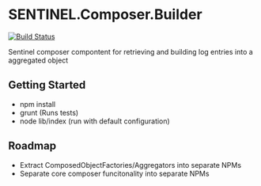 # SENTINEL.Composer.Builder
[![Build Status](https://travis-ci.org/tegud/SENTINEL.Composer.Builder.png?branch=master)](https://travis-ci.org/tegud/SENTINEL.Composer.Builder)

Sentinel composer compontent for retrieving and building log entries into a aggregated object

## Getting Started

- npm install
- grunt (Runs tests) 
- node lib/index (run with default configuration)

## Roadmap

 - Extract ComposedObjectFactories/Aggregators into separate NPMs
 - Separate core composer funcitonality into separate NPMs
